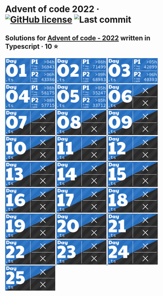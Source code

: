 # Advent of code 2022 &middot; [![GitHub license](https://img.shields.io/github/license/vladshlianin/advent-of-code-2022)](https://github.com/vladshlianin/advent-of-code-2022/blob/main/LICENSE) ![Last commit](https://img.shields.io/github/last-commit/vladshlianin/advent-of-code-2022)

## Solutions for <a href='https://adventofcode.com/'>Advent of code - 2022</a> written in Typescript &middot; 10 ⭐
</h1>

<a href="src/01">
  <img src="media/01.png" width="161px">
</a>
<a href="src/02">
  <img src="media/02.png" width="161px">
</a>
<a href="src/03">
  <img src="media/03.png" width="161px">
</a>
<a href="src/04">
  <img src="media/04.png" width="161px">
</a>
<a href="src/05">
  <img src="media/05.png" width="161px">
</a>
<a href="src/06">
  <img src="media/06.png" width="161px">
</a>
<a href="src/07">
  <img src="media/07.png" width="161px">
</a>
<a href="src/08">
  <img src="media/08.png" width="161px">
</a>
<a href="src/09">
  <img src="media/09.png" width="161px">
</a>
<a href="src/10">
  <img src="media/10.png" width="161px">
</a>
<a href="src/11">
  <img src="media/11.png" width="161px">
</a>
<a href="src/12">
  <img src="media/12.png" width="161px">
</a>
<a href="src/13">
  <img src="media/13.png" width="161px">
</a>
<a href="src/14">
  <img src="media/14.png" width="161px">
</a>
<a href="src/15">
  <img src="media/15.png" width="161px">
</a>
<a href="src/16">
  <img src="media/16.png" width="161px">
</a>
<a href="src/17">
  <img src="media/17.png" width="161px">
</a>
<a href="src/18">
  <img src="media/18.png" width="161px">
</a>
<a href="src/19">
  <img src="media/19.png" width="161px">
</a>
<a href="src/20">
  <img src="media/20.png" width="161px">
</a>
<a href="src/21">
  <img src="media/21.png" width="161px">
</a>
<a href="src/22">
  <img src="media/22.png" width="161px">
</a>
<a href="src/23">
  <img src="media/23.png" width="161px">
</a>
<a href="src/24">
  <img src="media/24.png" width="161px">
</a>
<a href="src/25">
  <img src="media/25.png" width="161px">
</a>